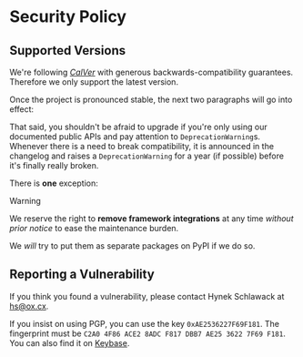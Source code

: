 # Security Policy

## Supported Versions

We're following [*CalVer*](https://calver.org) with generous backwards-compatibility guarantees.
Therefore we only support the latest version.

Once the project is pronounced stable, the next two paragraphs will go into effect:

That said, you shouldn't be afraid to upgrade if you're only using our documented public APIs and pay attention to `DeprecationWarning`s.
Whenever there is a need to break compatibility, it is announced in the changelog and raises a `DeprecationWarning` for a year (if possible) before it's finally really broken.

There is **one** exception:

> [!WARNING]
> We reserve the right to **remove framework integrations** at any time *without prior notice* to ease the maintenance burden.
>
> We *will* try to put them as separate packages on PyPI if we do so.


## Reporting a Vulnerability

If you think you found a vulnerability, please contact Hynek Schlawack at <hs@ox.cx>.

If you insist on using PGP, you can use the key `0xAE2536227F69F181`.
The fingerprint must be `C2A0 4F86 ACE2 8ADC F817 DBB7 AE25 3622 7F69 F181`.
You can also find it on [Keybase](https://keybase.io/hynek).
